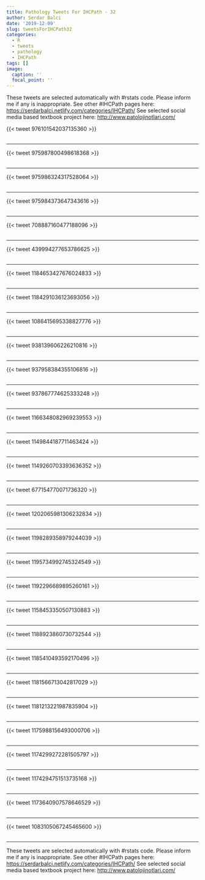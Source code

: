 ```yaml
---
title: Pathology Tweets For IHCPath - 32
author: Serdar Balci
date: '2019-12-09'
slug: tweetsForIHCPath32
categories:
  - R
  - tweets
  - pathology
  - IHCPath
tags: []
image:
  caption: ''
  focal_point: ''
---
```



These tweets are selected automatically with #rstats code. Please inform me if any is inappropriate.
See other #IHCPath pages here: https://serdarbalci.netlify.com/categories/IHCPath/ 
See selected social media based textbook project here: http://www.patolojinotlari.com/

{{< tweet 976101542037135360 >}}
<br>
<br>
<hr>
{{< tweet 975987800498618368 >}}
<br>
<br>
<hr>
{{< tweet 975986324317528064 >}}
<br>
<br>
<hr>
{{< tweet 975984373647343616 >}}
<br>
<br>
<hr>
{{< tweet 708887160477188096 >}}
<br>
<br>
<hr>
{{< tweet 439994277653786625 >}}
<br>
<br>
<hr>
{{< tweet 1184653427676024833 >}}
<br>
<br>
<hr>
{{< tweet 1184291036123693056 >}}
<br>
<br>
<hr>
{{< tweet 1086415695338827776 >}}
<br>
<br>
<hr>
{{< tweet 938139606226210816 >}}
<br>
<br>
<hr>
{{< tweet 937958384355106816 >}}
<br>
<br>
<hr>
{{< tweet 937867774625333248 >}}
<br>
<br>
<hr>
{{< tweet 1166348082969239553 >}}
<br>
<br>
<hr>
{{< tweet 1149844187711463424 >}}
<br>
<br>
<hr>
{{< tweet 1149260703393636352 >}}
<br>
<br>
<hr>
{{< tweet 677154770071736320 >}}
<br>
<br>
<hr>
{{< tweet 1202065981306232834 >}}
<br>
<br>
<hr>
{{< tweet 1198289358979244039 >}}
<br>
<br>
<hr>
{{< tweet 1195734992745324549 >}}
<br>
<br>
<hr>
{{< tweet 1192296689895260161 >}}
<br>
<br>
<hr>
{{< tweet 1158453350507130883 >}}
<br>
<br>
<hr>
{{< tweet 1188923860730732544 >}}
<br>
<br>
<hr>
{{< tweet 1185410493592170496 >}}
<br>
<br>
<hr>
{{< tweet 1181566713042817029 >}}
<br>
<br>
<hr>
{{< tweet 1181213221987835904 >}}
<br>
<br>
<hr>
{{< tweet 1175988156493000706 >}}
<br>
<br>
<hr>
{{< tweet 1174299272281505797 >}}
<br>
<br>
<hr>
{{< tweet 1174294751513735168 >}}
<br>
<br>
<hr>
{{< tweet 1173640907578646529 >}}
<br>
<br>
<hr>
{{< tweet 1083105067245465600 >}}
<br>
<br>
<hr>


These tweets are selected automatically with #rstats code. Please inform me if any is inappropriate.
See other #IHCPath pages here: https://serdarbalci.netlify.com/categories/IHCPath/ 
See selected social media based textbook project here: http://www.patolojinotlari.com/
